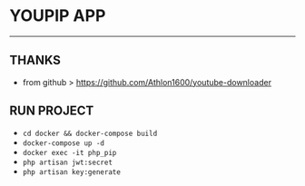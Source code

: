 # YOUPIP APP
<hr/>

## THANKS
- from github > https://github.com/Athlon1600/youtube-downloader


## RUN PROJECT
- ```cd docker && docker-compose build```
- ```docker-compose up -d```
- ```docker exec -it php_pip```
- ```php artisan jwt:secret```
- ```php artisan key:generate```
